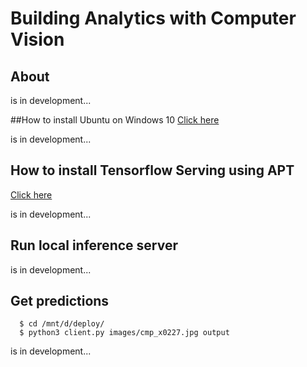 # Building Analytics with Computer Vision

## About
is in development...

##How to install Ubuntu on Windows 10
[Click here](https://ubuntu.com/tutorials/install-ubuntu-on-wsl2-on-windows-10#1-overview)

is in development...


## How to install Tensorflow Serving using APT
[Click here](https://www.tensorflow.org/tfx/serving/setup#:~:text=GPU%20support.-,Installing%20using%20APT,model%2Dserver%2Duniversal%20if%20your%20processor%20does%20not%20support%20AVX%20instructions.,-Building%20from%20source)

is in development...


## Run local inference server

is in development...



## Get predictions

```
  $ cd /mnt/d/deploy/
  $ python3 client.py images/cmp_x0227.jpg output
```

is in development...


